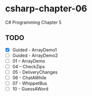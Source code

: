 # csharp-chapter-06
C# Programming Chapter 5

## TODO
- [X] Guided - ArrayDemo1
- [ ] Guided - ArrayDemo2
- [ ] 01 – ArrayDemo
- [ ] 04 – CheckZips
- [ ] 05 - DeliveryChanges
- [ ] 06 - ChatAWhile
- [ ] 07 - WhippetBus
- [ ] 10 - GuessAWord
